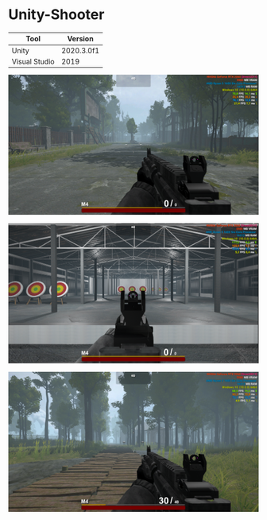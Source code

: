 # Unity-Shooter
|Tool         |Version    |
|-------------|-----------|
|Unity        |2020.3.0f1 |
|Visual Studio|2019       |

![alt text](Images/2.png)
 
![alt text](Images/1.png)

![alt text](Images/3.png)
